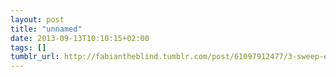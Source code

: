 ```yaml
---
layout: post
title: "unnamed"
date: 2013-09-13T10:10:15+02:00
tags: []
tumblr_url: http://fabiantheblind.tumblr.com/post/61097912477/3-sweep-extracting-editable-objects-from-a-single
---
```

